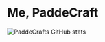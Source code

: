 # Me, PaddeCraft

![PaddeCrafts GitHub stats](https://github-readme-stats.vercel.app/api?username=paddecraft&show_icons=true&theme=github-dark)
